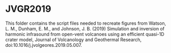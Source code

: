 # JVGR2019

This folder contains the script files needed to recreate figures from Watson, L. M., Dunham, E. M., and Johnson, J. B. (2019) Simulation and inversion of harmonic infrasound from open-vent volcanoes using an efficient quasi-1D crater model, Journal of Volcanology and Geothermal Research, doi:10.1016/j.jvolgeores.2019.05.007.
